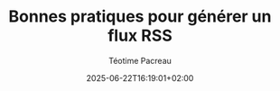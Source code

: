 ---
layout: post
title: "Bonnes pratiques pour générer un flux RSS"
link: https://www.teotimepacreau.fr/blog/bonnes-pratiques-pour-generer-un-flux-rss
author: "Téotime Pacreau"
published_date: "21/06/2025"
description: "Analyse des éléments à prendre en compte pour générer un flux et le partager au plus grand nombre"
language: "fr"
categories: "Liens"
tags: "rss"
og-tags: "rss"
date: "2025-06-22T16:19:01+02:00"
permalink: /:categories/:year/:month/:day/:title/
---